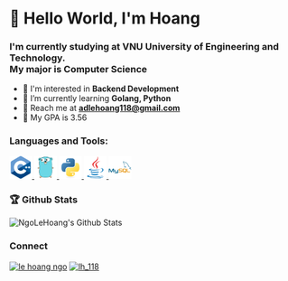 <h1>👋 Hello World, I'm Hoang</h1>
<h3>I'm currently studying at VNU University of Engineering and Technology. <br> My major is Computer Science </h3>

- 🤔 I'm interested in **Backend Development**
- 🌱 I’m currently learning **Golang, Python**
- 📩 Reach me at **adlehoang118@gmail.com**
- 🚀 My GPA is 3.56

<h3 align="left">Languages and Tools:</h3>
<p align="left"> 
  <a href="https://www.w3schools.com/cpp/" target="_blank" rel="noreferrer"> <img src="https://raw.githubusercontent.com/devicons/devicon/master/icons/cplusplus/cplusplus-original.svg" alt="cplusplus" width="40" height="40"/> </a> 
  <a href="https://golang.org" target="_blank" rel="noreferrer"> <img src="https://raw.githubusercontent.com/devicons/devicon/master/icons/go/go-original.svg" alt="go" width="40" height="40"/> </a>  <a href="https://www.python.org" target="_blank" rel="noreferrer"> <img src="https://raw.githubusercontent.com/devicons/devicon/master/icons/python/python-original.svg" alt="python" width="40" height="40"/> </a> 
  <a href="https://www.java.com" target="_blank" rel="noreferrer"> <img src="https://raw.githubusercontent.com/devicons/devicon/master/icons/java/java-original.svg" alt="java" width="40" height="40"/> </a> <a href="https://www.mysql.com/" target="_blank" rel="noreferrer"> <img src="https://raw.githubusercontent.com/devicons/devicon/master/icons/mysql/mysql-original-wordmark.svg" alt="mysql" width="40" height="40"/> </a> 
</p>

<h3>🏆 Github Stats</h3>
<p> 
  <img src="https://github-readme-stats.vercel.app/api?username=armistcxy&theme=radical&show_icons=true" alt="NgoLeHoang's Github Stats" width="60%"/>
</p>

<h3 align="left">Connect </h3>
<p align="left">
<a href="https://www.linkedin.com/in/iwa2no/" target="blank"><img align="center" src="https://raw.githubusercontent.com/rahuldkjain/github-profile-readme-generator/master/src/images/icons/Social/linked-in-alt.svg" alt="le hoang ngo" height="30" width="40" /></a>
<a href="https://leetcode.com/u/iwa2no/" target="blank"><img align="center" src="https://raw.githubusercontent.com/rahuldkjain/github-profile-readme-generator/master/src/images/icons/Social/leet-code.svg" alt="lh_118" height="30" width="40" /></a>
</p>
